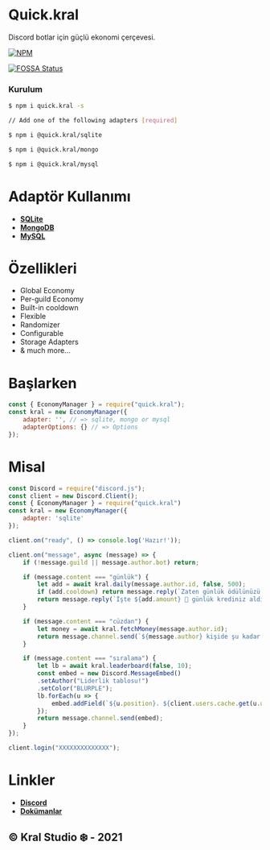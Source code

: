 # Quick.kral
Discord botlar için güçlü ekonomi çerçevesi.

[![NPM](https://nodei.co/npm/quick.kral.png?downloads=true&downloadRank=true&stars=true)](https://nodei.co/npm/quick.kral/)

[![FOSSA Status](https://app.fossa.io/api/projects/git%2Bgithub.com%2FINEX07%2Fquick.kral.svg?type=shield)](https://app.fossa.io/projects/git%2Bgithub.com%2FINEX07%2Fquick.kral?ref=badge_shield)


### Kurulum

```sh
$ npm i quick.kral -s

// Add one of the following adapters [required]

$ npm i @quick.kral/sqlite

$ npm i @quick.kral/mongo

$ npm i @quick.kral/mysql 
```

# Adaptör Kullanımı

- **[SQLite](https://npmjs.com/package/@quick.kral/sqlite)**
- **[MongoDB](https://npmjs.com/package/@quick.kral/mongo)**
- **[MySQL](https://npmjs.com/package/@quick.kral/mysql)**

# Özellikleri
- Global Economy
- Per-guild Economy
- Built-in cooldown
- Flexible
- Randomizer
- Configurable
- Storage Adapters 
- & much more...

# Başlarken

```js
const { EconomyManager } = require("quick.kral");
const kral = new EconomyManager({
    adapter: '', // => sqlite, mongo or mysql
    adapterOptions: {} // => Options
});
```

# Misal

```js
const Discord = require("discord.js");
const client = new Discord.Client();
const { EconomyManager } = require("quick.kral")
const kral = new EconomyManager({
    adapter: 'sqlite'
});

client.on("ready", () => console.log('Hazır!'));

client.on("message", async (message) => {
    if (!message.guild || message.author.bot) return;

    if (message.content === "günlük") {
        let add = await kral.daily(message.author.id, false, 500);
        if (add.cooldown) return message.reply(`Zaten günlük ödülünüzü aldınız! **Şu Kadar Zaman Sonra ${add.time.days} dün, ${add.time.hours} saat, ${add.time.minutes} dakika & ${add.time.seconds} saniye Tekrar Deneyin!**`);
        return message.reply(`İşte ${add.amount} 💸 günlük krediniz aldınız! Ve Toplamda Bu Kadar Paranız: ${add.money} 💸 Mevcut!`);
    }

    if (message.content === "cüzdan") {
        let money = await kral.fetchMoney(message.author.id);
        return message.channel.send(`${message.author} kişide şu kadar ${money} 💸 var!`);
    }

    if (message.content === "sıralama") {
        let lb = await kral.leaderboard(false, 10);
        const embed = new Discord.MessageEmbed()
        .setAuthor("Liderlik tablosu!")
        .setColor("BLURPLE");
        lb.forEach(u => {
            embed.addField(`${u.position}. ${client.users.cache.get(u.user).tag}`, `${u.money} 💸`);
        });
        return message.channel.send(embed);
    }
});

client.login("XXXXXXXXXXXXXX");
```

# Linkler

- **[Discord](https://discord.gg/AnUXS6z5tY)**
- **[Dokümanlar](https://kral.js.org)**

## © Kral Studio ❄️ - 2021